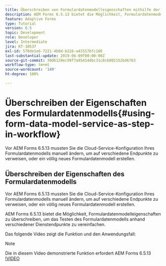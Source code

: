 ```yaml
---
title: Überschreiben von Formulardatenmodelleigenschaften mithilfe der OSGi-Konfiguration
description: AEM Forms 6.5.13 bietet die Möglichkeit, Formulardatenmodelleigenschaften zu überschreiben, um das Testen eines Formulardatenmodells mit verschiedenen Endpunkten zu vereinfachen.
feature: Adaptive Forms
type: Tutorial
version: 6.5
topic: Development
role: Developer
level: Intermediate
jira: KT-10537
exl-id: 570de1e6-7221-4b8d-b226-a43317bfc166
last-substantial-update: 2019-06-09T00:00:00Z
source-git-commit: 30d6120ec99f7a95414dbc31c0cb002152bd6763
workflow-type: tm+mt
source-wordcount: '149'
ht-degree: 100%

---
```


# Überschreiben der Eigenschaften des Formulardatenmodells{#using-form-data-model-service-as-step-in-workflow}

Vor AEM Forms 6.5.13 mussten Sie die Cloud-Service-Konfiguration Ihres Formulardatenmodells manuell ändern, um auf verschiedene Endpunkte zu verweisen, oder ein völlig neues Formulardatenmodell erstellen.

## Überschreiben der Eigenschaften des Formulardatenmodells

Vor AEM Forms 6.5.13 mussten Sie die Cloud-Service-Konfiguration Ihres Formulardatenmodells manuell ändern, um auf verschiedene Endpunkte zu verweisen, oder ein völlig neues Formulardatenmodell erstellen.

AEM Forms 6.5.13 bietet die Möglichkeit, Formulardatenmodelleigenschaften zu überschreiben, um das Testen des Formulardatenmodells anhand verschiedener Dienstendpunkte zu vereinfachen.

Das folgende Video zeigt die Funktion und den Anwendungsfall:

>[!NOTE]
>Die in diesem Video demonstrierte Funktion erfordert AEM Forms 6.5.13
>[!VIDEO](https://video.tv.adobe.com/v/343762?quality=12&learn=on)

